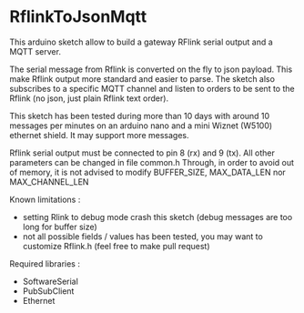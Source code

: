 # RflinkToJsonMqtt
This arduino sketch allow to build a gateway RFlink serial output and a MQTT server. 

The serial message from Rflink is converted on the fly to json payload. This make Rflink output more standard and easier to parse.
The sketch also subscribes to a specific MQTT channel and listen to orders to be sent to the Rflink (no json, just plain Rflink text order).

This sketch has been tested during more than 10 days with around 10 messages per minutes on an arduino nano and a mini Wiznet (W5100) ethernet shield. It may support more messages.

Rflink serial output must be connected to pin 8 (rx) and 9 (tx).
All other parameters can be changed in file common.h
Through, in order to avoid out of memory, it is not advised to modify BUFFER_SIZE, MAX_DATA_LEN nor MAX_CHANNEL_LEN

Known limitations :
- setting Rlink to debug mode crash this sketch (debug messages are too long for buffer size)
- not all possible fields / values has been tested, you may want to customize Rflink.h (feel free to make pull request)

Required libraries :
- SoftwareSerial
- PubSubClient
- Ethernet
